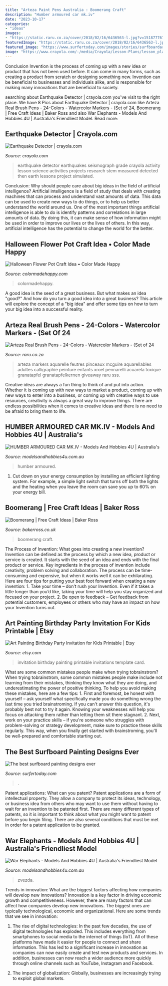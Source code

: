 ```yaml
---
title: "Arteza Paint Pens Australia : Boomerang Craft"
description: "Humber armoured car mk.iv"
date: "2023-10-17"
categories:
- "ideas"
images:
- "https://static.raru.co.za/cover/2018/02/16/6436563-l.jpg?v=1518777670"
featuredImage: "https://static.raru.co.za/cover/2018/02/16/6436563-l.jpg?v=1518777670"
featured_image: "https://www.surfertoday.com/images/stories/surfboardart2.jpg"
image: "https://www.crayola.com/-/media/Crayola/Lesson-Plans/lesson_plans/278.jpg?mh=762&amp;mw=645"
---
```



Conclusion
Invention is the process of coming up with a new idea or product that has not been used before. It can come in many forms, such as creating a product from scratch or designing something new. Invention can be beneficial to businesses and individuals alike, and is responsible for making many innovations that are beneficial to society.

	

		
searching about Earthquake Detector | crayola.com you've visit to the right place. We have 8 Pics about Earthquake Detector | crayola.com like Arteza Real Brush Pens - 24-Colors - Watercolor Markers - (Set of 24, Boomerang | Free Craft Ideas | Baker Ross and also War Elephants - Models And Hobbies 4U | Australia&#039;s Friendliest Model. Read more:
		
    
## Earthquake Detector | Crayola.com

<img loading=lazy src="https://www.crayola.com/-/media/Crayola/Lesson-Plans/lesson_plans/278.jpg?mh=762&amp;mw=645" onerror="this.onerror=null;this.src='https://tse3.mm.bing.net/th?id=OIP.GVbONtZhesUSaAD3Kvd-ggHaHD&amp;pid=15.1';" alt="Earthquake Detector | crayola.com">

_Source: crayola.com_

>earthquake detector earthquakes seismograph grade crayola activity lesson science activities projects research stem measured detected then earth lessons project simulated. 

	

Conclusion: Why should people care about big ideas in the field of artificial intelligence?
Artificial intelligence is a field of study that deals with creating machines that can process and understand vast amounts of data. This data can be used to create new ways to do things, or to help us better understand the world around us. One of the most important things artificial intelligence is able to do is identify patterns and correlations in large amounts of data. By doing this, it can make sense of how information might be used in order to improve our lives or the lives of others. In this way, artificial intelligence has the potential to change the world for the better.

    
## Halloween Flower Pot Craft Idea • Color Made Happy

<img loading=lazy src="https://colormadehappy.com/wp-content/uploads/2019/09/Halloween-Flower-Pot-Craft-10-1024x1024.jpg" onerror="this.onerror=null;this.src='https://tse4.mm.bing.net/th?id=OIP.5mRr4Vrt_sl-HMP6Iqep_wHaHa&amp;pid=15.1';" alt="Halloween Flower Pot Craft Idea • Color Made Happy">

_Source: colormadehappy.com_

>colormadehappy. 

	

A good idea is the seed of a great business. But what makes an idea "good?" And how do you turn a good idea into a great business? This article will explore the concept of a "big idea" and offer some tips on how to turn your big idea into a successful reality.

    
## Arteza Real Brush Pens - 24-Colors - Watercolor Markers - (Set Of 24

<img loading=lazy src="https://static.raru.co.za/cover/2018/02/16/6436563-l.jpg?v=1518777670" onerror="this.onerror=null;this.src='https://tse1.mm.bing.net/th?id=OIP.B5t96BuAsDmD-fxA70pVUAHaHa&amp;pid=15.1';" alt="Arteza Real Brush Pens - 24-Colors - Watercolor Markers - (Set of 24">

_Source: raru.co.za_

>arteza markers aquarelle feutres pinceaux mcguire aquarellables adultes calligraphie peinture enfants xroel pennarelli acuarela toxique granatapfel granatapfelkernen giveaway raru sss. 

	

Creative ideas are always a fun thing to think of and put into action. Whether it is coming up with new ways to market a product, coming up with new ways to enter into a business, or coming up with creative ways to use resources, creativity is always a great way to improve things. There are endless possibilities when it comes to creative ideas and there is no need to be afraid to bring them to life.

    
## HUMBER ARMOURED CAR MK.IV - Models And Hobbies 4U | Australia&#039;s

<img loading=lazy src="https://www.modelsandhobbies4u.com.au/uploads/84/Product/15812/35081.JPG" onerror="this.onerror=null;this.src='https://tse1.mm.bing.net/th?id=OIP.Rv3ow9UWENavvUHwBdIjmAHaFC&amp;pid=15.1';" alt="HUMBER ARMOURED CAR MK.IV - Models And Hobbies 4U | Australia&#039;s">

_Source: modelsandhobbies4u.com.au_

>humber armoured. 

	

1. Cut down on your energy consumption by installing an efficient lighting system. For example, a simple light switch that turns off both the lights and the heating when you leave the room can save you up to 60% on your energy bill.

    
## Boomerang | Free Craft Ideas | Baker Ross

<img loading=lazy src="https://www.bakerross.co.uk/craft-ideas/wp-content/uploads/2016/10/boomerang-2-S.jpg" onerror="this.onerror=null;this.src='https://tse4.mm.bing.net/th?id=OIP.6mQOUE1huUaCViiNQNhsiwAAAA&amp;pid=15.1';" alt="Boomerang | Free Craft Ideas | Baker Ross">

_Source: bakerross.co.uk_

>boomerang craft. 

	

The Process of Invention: What goes into creating a new invention?
Invention can be defined as the process by which a new idea, product or service is created. It starts with the seed of an idea and ends with the final product or service. Key ingredients in the process of invention include creativity, problem solving and collaboration. The process can be time-consuming and expensive, but when it works well it can be exhilarating. Here are four tips for putting your best foot forward when creating a new invention: 1. Take your time – don’t rush your Invention. Even if it takes a little longer than you’d like, taking your time will help you stay organized and focused on your project. 2. Be open to feedback – Get feedback from potential customers, employees or others who may have an impact on how your Invention turns out. 
    
## Art Painting Birthday Party Invitation For Kids Printable | Etsy

<img loading=lazy src="https://i.etsystatic.com/5710918/r/il/25896f/458812182/il_570xN.458812182_no7w.jpg" onerror="this.onerror=null;this.src='https://tse2.mm.bing.net/th?id=OIP.OD7sqppHvYmBl_-sIkE35wHaKC&amp;pid=15.1';" alt="Art Painting Birthday Party Invitation for Kids Printable | Etsy">

_Source: etsy.com_

>invitation birthday painting printable invitations template card. 

	

What are some common mistakes people make when trying tobrainstrom?
When trying tobrainstrom, some common mistakes people make include not learning from their mistakes, thinking they know what they are doing, and underestimating the power of positive thinking. To help you avoid making these mistakes, here are a few tips: 1. First and foremost, be honest with yourself – ask yourself what specifically made you do something wrong the last time you tried brainstroming. If you can't answer this question, it's probably best not to try it again. Knowing your weaknesses will help you focus on attacking them rather than letting them sit there stagnant. 2. Next, work on your practice skills – if you're someone who struggles with problem-solving or strategy development, make sure to practice these skills regularly. This way, when you finally get started with brainstroming, you'll be well-prepared and comfortable starting out. 
    
## The Best Surfboard Painting Designs Ever

<img loading=lazy src="https://www.surfertoday.com/images/stories/surfboardart2.jpg" onerror="this.onerror=null;this.src='https://tse4.mm.bing.net/th?id=OIP.UaXKNmZ48e4whkydEzb7QwHaGo&amp;pid=15.1';" alt="The best surfboard painting designs ever">

_Source: surfertoday.com_

>. 

	

Patent applications: What can you patent?
Patent applications are a form of intellectual property. They allow a company to protect its ideas, technology, or business idea from others who may want to use them without having to wait for an invention to be patented first. There are many different types of patents, so it is important to think about what you might want to patent before you begin filing. There are also several conditions that must be met in order for a patent application to be granted.

    
## War Elephants - Models And Hobbies 4U | Australia&#039;s Friendliest Model

<img loading=lazy src="https://www.modelsandhobbies4u.com.au/uploads/84/Product/15540/thumb-War-Elephants-Zvezda-172-nw.achter.jpg" onerror="this.onerror=null;this.src='https://tse3.mm.bing.net/th?id=OIP.pb45dSRmMkzMWGPVhAixTAAAAA&amp;pid=15.1';" alt="War Elephants - Models And Hobbies 4U | Australia&#039;s Friendliest Model">

_Source: modelsandhobbies4u.com.au_

>zvezda. 

	

Trends in innovation: What are the biggest factors affecting how companies will develop new innovations?
Innovation is a key factor in driving economic growth and competitiveness. However, there are many factors that can affect how companies develop new innovations. The biggest ones are typically technological, economic and organizational. Here are some trends that we see in innovation:
1. The rise of digital technologies: In the past few decades, the use of digital technologies has exploded. This includes everything from smartphones to social media to the internet of things (IoT). All of these platforms have made it easier for people to connect and share information. This has led to a significant increase in innovation as companies can now easily create and test new products and services. In addition, businesses can now reach a wider audience more quickly through online channels such as YouTube, Instagram and Facebook.

2. The impact of globalization: Globally, businesses are increasingly trying to exploit global markets.

